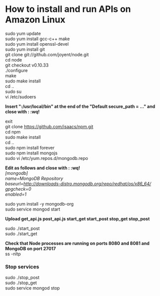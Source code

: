# How to install and run APIs on Amazon Linux

sudo yum update  
sudo yum install gcc-c++ make  
sudo yum install openssl-devel  
sudo yum install git  
git clone git://github.com/joyent/node.git  
cd node  
git checkout v0.10.33  
./configure  
make  
sudo make install  
cd ..  
sudo su  
vi /etc/sudoers  
  
**Insert ":/usr/local/bin" at the end of the "Default secure_path = ..." and close with : <ESC> :wq! <ENTER>**  
  
exit  
git clone https://github.com/isaacs/npm.git  
cd npm  
sudo make install  
cd ..  
sudo npm install forever  
sudo npm install mongojs  
sudo vi /etc/yum.repos.d/mongodb.repo  
  
**Edit as follows and close with : <ESC> :wq! <ENTER>**  
*[mongodb]*  
*name=MongoDB Repository*  
*baseurl=http://downloads-distro.mongodb.org/repo/redhat/os/x86_64/*  
*gpgcheck=0*  
*enabled=1*  
  
sudo yum install -y mongodb-org  
sudo service mongod start  
  
**Upload get_api.js post_api.js start_get start_post stop_get stop_post**  
  
sudo ./start_post  
sudo ./start_get  
  
**Check that Node processes are running on ports 8080 and 8081 and MongoDB on port 27017**  
ss -nltp  
  
  
### Stop services  
sudo ./stop_post  
sudo ./stop_get  
sudo service mongod stop  